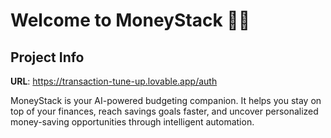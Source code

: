 # Welcome to MoneyStack 🧠💸

## Project Info

**URL**: https://transaction-tune-up.lovable.app/auth

MoneyStack is your AI-powered budgeting companion. It helps you stay on top of your finances, reach savings goals faster, and uncover personalized money-saving opportunities through intelligent automation.
